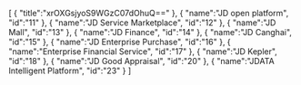 [
	{
		"title":"xrOXGsjyoS9WGzC07dOhuQ=="
	},
	{
		"name":"JD open platform",
		"id":"11"
	},
	{
		"name":"JD Service Marketplace",
		"id":"12"
	},
	{
		"name":"JD Mall",
		"id":"13"
	},
	{
		"name":"JD Finance",
		"id":"14"
	},
	{
		"name":"JD Canghai",
		"id":"15"
	},
	{
		"name":"JD Enterprise Purchase",
		"id":"16"
	},
	{
		"name":"Enterprise Financial Service",
		"id":"17"
	},
	{
		"name":"JD Kepler",
		"id":"18"
	},
	{
		"name":"JD Good Appraisal",
		"id":"20"
	},
	{
		"name":"JDATA Intelligent Platform",
		"id":"23"
	}
]